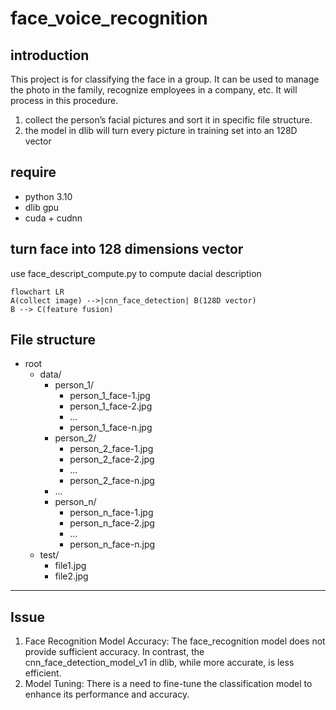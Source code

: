# face_voice_recognition
## introduction
This project is for classifying the face in a group. It can be used to manage the photo in 
the family, recognize employees in a company, etc. It will process in this procedure.
1. collect the person’s facial pictures and sort it in specific file structure.
2. the model in dlib will turn every picture in training set into an 128D vector

## require
- python 3.10
- dlib gpu
- cuda + cudnn

## turn face into 128 dimensions vector
use face_descript_compute.py to compute dacial description
```mermaid
flowchart LR
A(collect image) -->|cnn_face_detection| B(128D vector)
B --> C(feature fusion)
```

## File structure  
- root
  - data/
    - person_1/
      - person_1_face-1.jpg
      - person_1_face-2.jpg
      - ...
      - person_1_face-n.jpg
    - person_2/
      - person_2_face-1.jpg
      - person_2_face-2.jpg
      - ...
      - person_2_face-n.jpg
    - ...
    - person_n/
      - person_n_face-1.jpg
      - person_n_face-2.jpg
      - ...
      - person_n_face-n.jpg
  - test/
    - file1.jpg
    - file2.jpg
---------------------------
## Issue
1. Face Recognition Model Accuracy:
The face_recognition model does not provide sufficient accuracy. In contrast, the cnn_face_detection_model_v1 in dlib, while more accurate, is less efficient.
2. Model Tuning:
There is a need to fine-tune the classification model to enhance its performance and accuracy.
